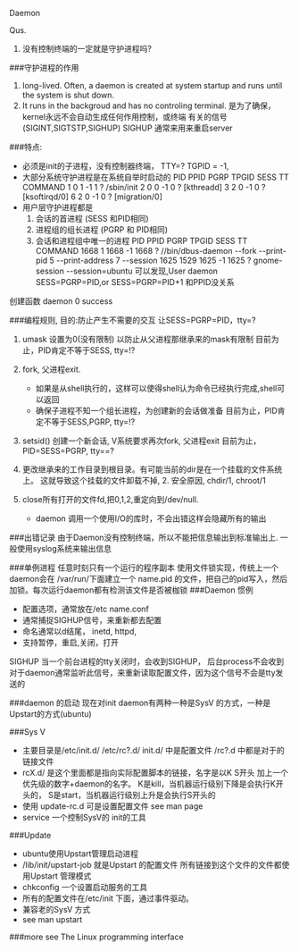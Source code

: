 Daemon

Qus. 
1.  没有控制终端的一定就是守护进程吗?

###守护进程的作用
1.  long-lived. Often, a daemon is created at system startup
    and runs until the system is shut down.
2.  It runs in the backgroud and has no controling terminal.
    是为了确保，kernel永远不会自动生成任何作用控制，或终端
    有关的信号(SIGINT,SIGTSTP,SIGHUP)
    SIGHUP 通常来用来重启server

###特点:
+   必须是init的子进程，没有控制器终端， TTY=? TGPID = -1,
+   大部分系统守护进程是在系统自举时启动的
      PID  PPID  PGRP TPGID  SESS TT       COMMAND
        1     0     1    -1     1 ?        /sbin/init
        2     0     0    -1     0 ?        [kthreadd]
        3     2     0    -1     0 ?        [ksoftirqd/0]
        6     2     0    -1     0 ?        [migration/0]
+   用户层守护进程都是 
    1.  会话的首进程 (SESS 和PID相同)
    2.  进程组的组长进程 (PGRP 和 PID相同)
    3.  会话和进程组中唯一的进程
      PID  PPID  PGRP TPGID  SESS TT       COMMAND
     1668     1  1668    -1  1668 ?        //bin/dbus-daemon --fork --print-pid 5 --print-address 7 --session
     1625  1529  1625    -1  1625 ?        gnome-session --session=ubuntu
可以发现,User daemon SESS=PGRP=PID,or SESS=PGRP=PID+1 和PPID没关系

创建函数 
daemon  0 success 

###编程规则,
目的:防止产生不需要的交互 让SESS=PGRP=PID，tty=? 
1.  umask 设置为0(没有限制) 以防止从父进程那继承来的mask有限制
    目前为止，PID肯定不等于SESS, tty=!?

2.  fork, 父进程exit. 
    +   如果是从shell执行的，这样可以使得shell认为命令已经执行完成,shell可以返回 
    +   确保子进程不知一个组长进程，为创建新的会话做准备
    目前为止，PID肯定不等于SESS,PGRP, tty=!?

3.  setsid() 创建一个新会话, V系统要求再次fork, 父进程exit
    目前为止，PID=SESS=PGRP, tty==?

4.  更改继承来的工作目录到根目录。有可能当前的dir是在一个挂载的文件系统上。
    这就导致这个挂载的文件卸载不掉,
    2. 安全原因, chdir/1, chroot/1

5.  close所有打开的文件fd,把0,1,2,重定向到/dev/null. 
    +   daemon 调用一个使用I/O的库时，不会出错这样会隐藏所有的输出

###出错记录
    由于Daemon没有控制终端，所以不能把信息输出到标准输出上.
    一般使用syslog系统来输出信息

###单例进程 任意时刻只有一个运行的程序副本
    使用文件锁实现，传统上一个daemon会在 /var/run/下面建立一个 name.pid 
    的文件，把自己的pid写入，然后加锁。每次运行daemon都有检测该文件是否被枷锁
###Daemon 惯例
+    配置选项，通常放在/etc name.conf
+    通常捕捉SIGHUP信号，来重新都去配置
+   命名通常以d结尾， inetd, httpd, 
+    支持暂停，重启,关闭，打开

SIGHUP 当一个前台进程的tty关闭时，会收到SIGHUP， 后台process不会收到
对于daemon通常监听此信号，来重新读取配置文件，因为这个信号不会是tty发送的

###daemon 的启动
现在对init daemon有两种一种是SysV 的方式，一种是Upstart的方式(ubuntu)

###Sys V
+   主要目录是/etc/init.d/ /etc/rc?.d/
    init.d/ 中是配置文件 /rc?.d 中都是对于的链接文件
+   rcX.d/ 是这个里面都是指向实际配置脚本的链接，名字是以K S开头
    加上一个优先级的数字+daemon的名字。 
    K是kill，当机器运行级别下降是会执行K开头的，
    S是start，当机器运行级别上升是会执行S开头的
+   使用 update-rc.d 可是设置配置文件 see man page
+   service 一个控制SysV的 init的工具

###Update
+   ubuntu使用Upstart管理启动进程
+   /lib/init/upstart-job 就是Upstart 的配置文件
    所有链接到这个文件的文件都使用Upstart 管理模式
+   chkconfig 一个设置启动服务的工具
+   所有的配置文件在/etc/init 下面，通过事件驱动。
+   兼容老的SysV 方式 
+   see man upstart


###more see
The Linux programming interface


